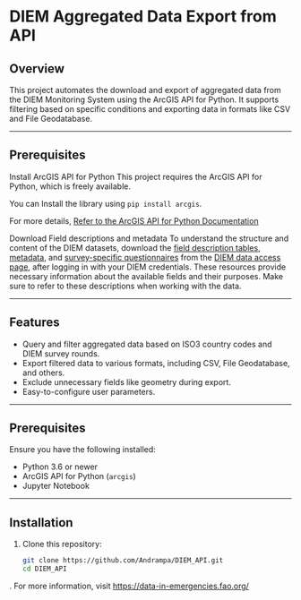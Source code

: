 # DIEM Aggregated Data Export from API

## Overview

This project automates the download and export of aggregated data from the DIEM Monitoring System using the ArcGIS API for Python. 
It supports filtering based on specific conditions and exporting data in formats like CSV and File Geodatabase.

---

## Prerequisites
Install ArcGIS API for Python 
This project requires the ArcGIS API for Python, which is freely available. 
 
You can Install the library using `pip install arcgis`.

For more details, [Refer to the ArcGIS API for Python Documentation](https://developers.arcgis.com/python/latest/) 

Download Field descriptions and metadata
To understand the structure and content of the DIEM datasets, download the [field description tables](https://data-in-emergencies.fao.org/documents/04287fcadb994341b0b70d19c8a02035/about), [metadata](https://ago-item-storage.s3.amazonaws.com/01595314154948719aca7325d88c782a/DIEM_aggregated_metadata.pdf?X-Amz-Security-Token=IQoJb3JpZ2luX2VjEPX%2F%2F%2F%2F%2F%2F%2F%2F%2F%2FwEaCXVzLWVhc3QtMSJIMEYCIQDV%2Bl000msMM6U3npAh2f4vubEwqw0Bd9nnujNsdf4%2B3wIhALGwFXnKzhnKhcAu%2FtzD1nzfe694%2FvLmQAN5JQSmcKG9KrwFCI7%2F%2F%2F%2F%2F%2F%2F%2F%2F%2FwEQABoMNjA0NzU4MTAyNjY1IgzFDmcd20Vzkjqf01cqkAXmSo9gAJe51ys%2BmIDUpKdNrw%2BTGxnIk1wQVxalBBLvYd0mTpRdfBLSAQyihWlSZd%2BMINjF1vHF%2B3Vhlsftx4Ucer4Bcm4myJrvugYndMjtdgixbuXc15gv3yJ5ERF6vhLz5OnmgynI0GqXzCqEdjfDneY8qlKLIWhsLBUIl%2FBKTXssrN9pE6FLZY%2B%2BtWCfcJaBdQdIKWmDsK2KIve74Llr%2BkE%2FA%2B1cJuoX5H4nAVttba35T7X0wo87iEmkDTSAMkT9M%2Fpfq8XMzOoNXp%2Bzg6d0mFjRGFjNKvIMlckgbi%2Bjg9H07c%2BfL8gSwYhFPEM4NLlrLrQBFEA1MmH0kP3k4NrafJ2bIOGVgclhv1bJBpnPf5dQPHAI6Mu6hbv0JN7HD2Oen9%2F2lLZMXIrOpVWQ%2B7O8Q9DFd4D6bcGnobi6jSC9ohudT1S27Qm2%2FgGwoZ5TmsgNpAVLLBfVsKdxmDdD3vm4vKZVcyUH7QwxNPyEIWr0vle2FwKhYidsVl7hVY3fA2t3LySvhk8i6rkQUzRy0iZeqyV1S9YbzFDL6KMEglqK65oXgeBXzaroWZafOdVWdQO1MIVSgvwaIAYWGxuFm21zpD%2Fvov1H%2FVdG7Wd2ek3meAzU%2F%2BIbNakzuaVIf8%2FySEjQdal8P5JGwwWQk%2Fzo5wyfm3f91rGpcyZp%2BmK7AJAhhul2fSpXYpTiKiaYI%2BSFck1%2BiV8MCZZD%2BDJz3JuIW%2Biq4z8y4QBDrVh4CIYfA2eG7fgTwTpCHkJoQz4gEsp8M81QGabqVeg3M1LmcmKtNwhSzAEqrm%2FzFmuuj5%2BC%2BWqlKJG9U76dOiFpn0vdxwc0frYM%2FwmTr260%2BVy29gwVphLW9dDLiTdJawNwVNygUXWB3jCJsPe5BjqwAQ6rI4%2F0w3iy2wFPviKD4EmCVGcLFZYAdX2dZ%2BP4WiRactxyEKwJ6GAQTzVnWrwBbhTs5naPy%2Bt9DKJN1gUlmnH28yYH5n61SIyrhA1qto%2FThWU4A3RFVTss03ovV0p29e2DwtyqjmEwLVjlfpsTLPpgVDhlTENH1IZe%2B5HKo0BQdIti%2FECfhusmTxj2eqehGB4O4Qy%2BJBvSODblunV3gzCpiMYAeJI%2FMZIuDX4qDvcM&X-Amz-Algorithm=AWS4-HMAC-SHA256&X-Amz-Date=20241120T132023Z&X-Amz-SignedHeaders=host&X-Amz-Expires=300&X-Amz-Credential=ASIAYZTTEKKEVO3CAXFB%2F20241120%2Fus-east-1%2Fs3%2Faws4_request&X-Amz-Signature=aef2e2e05026eea9f2f042268104b1cd76693d87123b83ba012470faf68744f3), and [survey-specific questionnaires](https://data-in-emergencies.fao.org/search?tags=household%2520survey%2520questionnaire) from the [DIEM data access page](https://data-in-emergencies.fao.org/pages/data/), after logging in with your DIEM credentials. These resources provide necessary information about the available fields and their purposes. Make sure to refer to these descriptions when working with the data.

---

## Features

- Query and filter aggregated data based on ISO3 country codes and DIEM survey rounds.
- Export filtered data to various formats, including CSV, File Geodatabase, and others.
- Exclude unnecessary fields like geometry during export.
- Easy-to-configure user parameters.

---

## Prerequisites

Ensure you have the following installed:

- Python 3.6 or newer
- ArcGIS API for Python (`arcgis`)
- Jupyter Notebook

---

## Installation

1. Clone this repository:
   ```bash
   git clone https://github.com/Andrampa/DIEM_API.git
   cd DIEM_API
. For more information, visit https://data-in-emergencies.fao.org/
